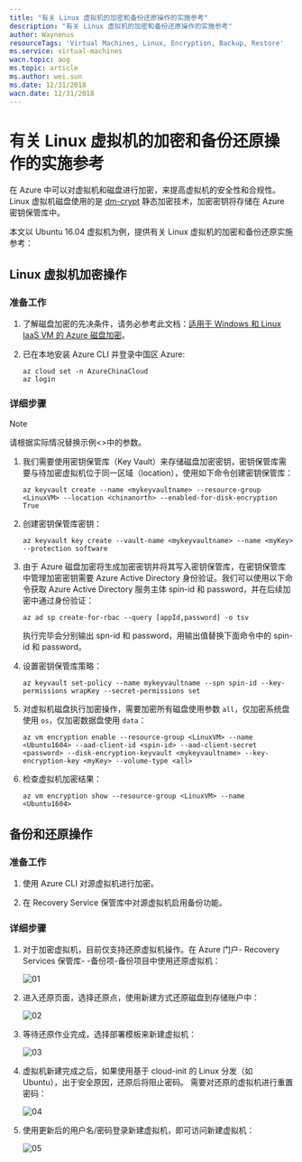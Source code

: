 ```yaml
---
title: "有关 Linux 虚拟机的加密和备份还原操作的实施参考"
description: "有关 Linux 虚拟机的加密和备份还原操作的实施参考"
author: Waynenus
resourceTags: 'Virtual Machines, Linux, Encryption, Backup, Restore'
ms.service: virtual-machines
wacn.topic: aog
ms.topic: article
ms.author: wei.sun
ms.date: 12/31/2018
wacn.date: 12/31/2018
---
```


# 有关 Linux 虚拟机的加密和备份还原操作的实施参考

在 Azure 中可以对虚拟机和磁盘进行加密，来提高虚拟机的安全性和合规性。Linux 虚拟机磁盘使用的是 [dm-crypt](https://en.wikipedia.org/wiki/Dm-crypt) 静态加密技术，加密密钥将存储在 Azure 密钥保管库中。

本文以 Ubuntu 16.04 虚拟机为例，提供有关 Linux 虚拟机的加密和备份还原实施参考：

## Linux 虚拟机加密操作

### 准备工作

1. 了解磁盘加密的先决条件，请务必参考此文档：[适用于 Windows 和 Linux IaaS VM 的 Azure 磁盘加密](https://docs.azure.cn/zh-cn/security/azure-security-disk-encryption)。

2. 已在本地安装 Azure CLI 并登录中国区 Azure:

    ```azurecli
    az cloud set -n AzureChinaCloud
    az login
    ```

### 详细步骤

> [!NOTE]
>请根据实际情况替换示例<>中的参数。

1. 我们需要使用密钥保管库（Key Vault）来存储磁盘加密密钥，密钥保管库需要与待加密虚拟机位于同一区域（location），使用如下命令创建密钥保管库：

    ```azurecli
    az keyvault create --name <mykeyvaultname> --resource-group <LinuxVM> --location <chinanorth> --enabled-for-disk-encryption True
    ```

2. 创建密钥保管库密钥：

    ```azurecli
    az keyvault key create --vault-name <mykeyvaultname> --name <myKey> --protection software
    ```

3. 由于 Azure 磁盘加密将生成加密密钥并将其写入密钥保管库，在密钥保管库中管理加密密钥需要 Azure Active Directory 身份验证。我们可以使用以下命令获取 Azure Active Directory 服务主体 spin-id 和 password，并在后续加密中通过身份验证：

    ```azurecli
    az ad sp create-for-rbac --query [appId,password] -o tsv
    ```

    执行完毕会分别输出 spn-id 和 password，用输出值替换下面命令中的 spin-id 和 password。

4. 设置密钥保管库策略：

    ```azurecli
    az keyvault set-policy --name mykeyvaultname --spn spin-id --key-permissions wrapKey --secret-permissions set
    ```

5. 对虚拟机磁盘执行加密操作，需要加密所有磁盘使用参数 `all`，仅加密系统盘使用 `os`，仅加密数据盘使用 `data`：

    ```azurecli
    az vm encryption enable --resource-group <LinuxVM> --name <Ubuntu1604> --aad-client-id <spin-id> --aad-client-secret <password> --disk-encryption-keyvault <mykeyvaultname> --key-encryption-key <myKey> --volume-type <all>
    ```

6. 检查虚拟机加密结果：

    ```azurecli
    az vm encryption show --resource-group <LinuxVM> --name <Ubuntu1604>
    ```

## 备份和还原操作

### 准备工作

1. 使用 Azure CLI 对源虚拟机进行加密。

2. 在 Recovery Service 保管库中对源虚拟机启用备份功能。

### 详细步骤

1. 对于加密虚拟机，目前仅支持还原虚拟机操作。在 Azure 门户- Recovery Services 保管库- <mykeyvaultname> -备份项-备份项目中使用还原虚拟机：

    ![01](media/aog-virtual-machines-linux-howto-encrypt-and-backup-restore-linux-virtual-machines/01.jpg "01")

2. 进入还原页面，选择还原点，使用新建方式还原磁盘到存储账户中：

    ![02](media/aog-virtual-machines-linux-howto-encrypt-and-backup-restore-linux-virtual-machines/02.jpg "02")

3. 等待还原作业完成，选择部署模板来新建虚拟机：

    ![03](media/aog-virtual-machines-linux-howto-encrypt-and-backup-restore-linux-virtual-machines/03.jpg "03")

4. 虚拟机新建完成之后，如果使用基于 cloud-init 的 Linux 分发（如 Ubuntu），出于安全原因，还原后将阻止密码。 需要对还原的虚拟机进行重置密码：

    ![04](media/aog-virtual-machines-linux-howto-encrypt-and-backup-restore-linux-virtual-machines/04.jpg "04")

5. 使用更新后的用户名/密码登录新建虚拟机，即可访问新建虚拟机：

    ![05](media/aog-virtual-machines-linux-howto-encrypt-and-backup-restore-linux-virtual-machines/05.jpg "05")
